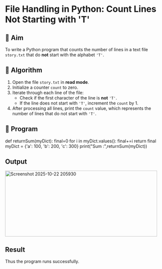 # File Handling in Python: Count Lines Not Starting with 'T'

## 🎯 Aim
To write a Python program that counts the number of lines in a text file `story.txt` that do **not** start with the alphabet `'T'`.

## 🧠 Algorithm
1. Open the file `story.txt` in **read mode**.
2. Initialize a counter `count` to zero.
3. Iterate through each line of the file:
   - Check if the first character of the line is **not** `'T'`.
   - If the line does not start with `'T'`, increment the `count` by 1.
4. After processing all lines, print the `count` value, which represents the number of lines that do not start with `'T'`.

## 🧾 Program
def returnSum(myDict):
    final=0
    for i in myDict.values():
        final+=i
    return final
myDict = {'a': 100, 'b': 200, 'c': 300}
print("Sum :",returnSum(myDict))

## Output
<img width="495" height="214" alt="Screenshot 2025-10-22 205930" src="https://github.com/user-attachments/assets/b1f8f0c1-08b5-47b3-846d-91c256655666" />

## Result
Thus the program runs successfully.
